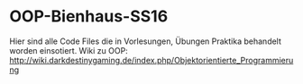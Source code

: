 # OOP-Bienhaus-SS16
Hier sind alle Code Files die in Vorlesungen, Übungen Praktika behandelt worden einsotiert.
Wiki zu OOP: http://wiki.darkdestinygaming.de/index.php/Objektorientierte_Programmierung
